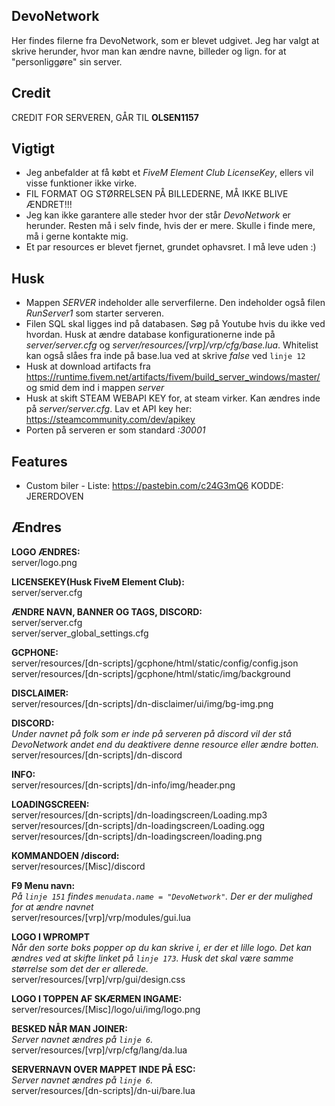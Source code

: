 ## DevoNetwork
Her findes filerne fra DevoNetwork, som er blevet udgivet. Jeg har valgt at skrive herunder, hvor man kan ændre navne, billeder og lign. for at "personliggøre" sin server.

## Credit
CREDIT FOR SERVEREN, GÅR TIL **OLSEN1157**

## Vigtigt
- Jeg anbefalder at få købt et *FiveM Element Club LicenseKey*, ellers vil visse funktioner ikke virke.<br>
- FIL FORMAT OG STØRRELSEN PÅ BILLEDERNE, MÅ IKKE BLIVE ÆNDRET!!!<br>
- Jeg kan ikke garantere alle steder hvor der står *DevoNetwork* er herunder. Resten må i selv finde, hvis der er mere. Skulle i finde mere, må i gerne kontakte mig.
- Et par resources er blevet fjernet, grundet ophavsret. I må leve uden :)

## Husk
- Mappen *SERVER* indeholder alle serverfilerne. Den indeholder også filen *RunServer1* som starter serveren.
- Filen SQL skal ligges ind på databasen. Søg på Youtube hvis du ikke ved hvordan. Husk at ændre database konfigurationerne inde på *server/server.cfg* og *server/resources/[vrp]/vrp/cfg/base.lua*. Whitelist kan også slåes fra inde på base.lua ved at skrive *false* ved `linje 12`
- Husk at download artifacts fra https://runtime.fivem.net/artifacts/fivem/build_server_windows/master/ og smid dem ind i mappen *server*
- Husk at skift STEAM WEBAPI KEY for, at steam virker. Kan ændres inde på *server/server.cfg*. Lav et API key her: https://steamcommunity.com/dev/apikey
- Porten på serveren er som standard *:30001*

## Features
- Custom biler - Liste: https://pastebin.com/c24G3mQ6 KODDE: JERERDOVEN

## Ændres

**LOGO ÆNDRES:**<br>
server/logo.png

**LICENSEKEY(Husk FiveM Element Club):**<br>
server/server.cfg

**ÆNDRE NAVN, BANNER OG TAGS, DISCORD:**<br>
server/server.cfg<br>
server/server_global_settings.cfg

**GCPHONE:**<br>
server/resources/[dn-scripts]/gcphone/html/static/config/config.json<br>
server/resources/[dn-scripts]/gcphone/html/static/img/background

**DISCLAIMER:**<br>
server/resources/[dn-scripts]/dn-disclaimer/ui/img/bg-img.png

**DISCORD:**<br>
*Under navnet på folk som er inde på serveren på discord
vil der stå DevoNetwork andet end du deaktivere denne resource
eller ændre botten.*<br>
server/resources/[dn-scripts]/dn-discord

**INFO:**<br>
server/resources/[dn-scripts]/dn-info/img/header.png

**LOADINGSCREEN:**<br>
server/resources/[dn-scripts]/dn-loadingscreen/Loading.mp3<br>
server/resources/[dn-scripts]/dn-loadingscreen/Loading.ogg<br>
server/resources/[dn-scripts]/dn-loadingscreen/loading.png

**KOMMANDOEN /discord:**<br>
server/resources/[Misc]/discord

**F9 Menu navn:**<br>
*På `linje 151` findes `menudata.name = "DevoNetwork"`.
Der er der mulighed for at ændre navnet*<br>
server/resources/[vrp]/vrp/modules/gui.lua

**LOGO I WPROMPT**<br>
*Når den sorte boks popper op du kan skrive i, er der et lille
logo. Det kan ændres ved at skifte linket på `linje 173`. Husk det
skal være samme størrelse som det der er allerede.*<br>
server/resources/[vrp]/vrp/gui/design.css

**LOGO I TOPPEN AF SKÆRMEN INGAME:**<br>
server/resources/[Misc]/logo/ui/img/logo.png

**BESKED NÅR MAN JOINER:**<br>
*Server navnet ændres på `linje 6`.*<br>
server/resources/[vrp]/vrp/cfg/lang/da.lua

**SERVERNAVN OVER MAPPET INDE PÅ ESC:**<br>
*Server navnet ændres på `linje 6`.*<br>
server/resources/[dn-scripts]/dn-ui/bare.lua
